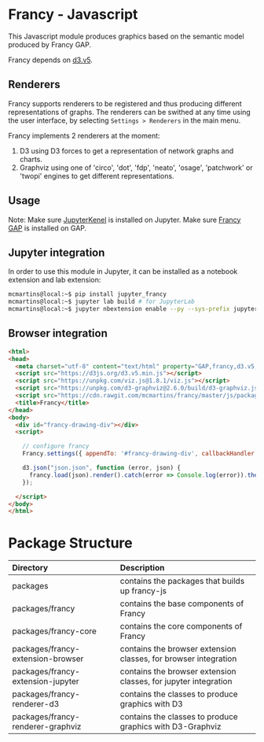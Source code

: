 # Francy - Javascript

This Javascript module produces graphics based on the semantic model produced by Francy GAP.

Francy depends on [d3.v5](https://d3js.org/).

## Renderers

Francy supports renderers to be registered and thus producing different representations of graphs.
The renderers can be swithed at any time using the user interface, by selecting `Settings > Renderers` in the main menu.

Francy implements 2 renderers at the moment:

1. D3 using D3 forces to get a representation of network graphs and charts.
2. Graphviz using one of 'circo', 'dot', 'fdp', 'neato', 'osage', 'patchwork' or 'twopi' engines to get different representations.

## Usage

Note: 
Make sure [JupyterKenel](https://github.com/gap-packages/JupyterKernel) is installed on Jupyter.
Make sure [Francy GAP](/) is installed on GAP.

## Jupyter integration

In order to use this module in Jupyter, it can be installed as a notebook extension and lab extension:

```bash
mcmartins@local:~$ pip install jupyter_francy
mcmartins@local:~$ jupyter lab build # for JupyterLab
mcmartins@local:~$ jupyter nbextension enable --py --sys-prefix jupyter_francy # for Notebook
```

## Browser integration

```html
<html>
<head>
  <meta charset="utf-8" content="text/html" property="GAP,francy,d3.v5,graphviz">
  <script src="https://d3js.org/d3.v5.min.js"></script>
  <script src="https://unpkg.com/viz.js@1.8.1/viz.js"></script>
  <script src="https://unpkg.com/d3-graphviz@2.6.0/build/d3-graphviz.js"></script>
  <script src="https://cdn.rawgit.com/mcmartins/francy/master/js/packages/francy-extension-browser/dist/browser/francy-extension-browser.bundle.js"></script>
  <title>Francy</title>
</head>
<body>
  <div id="francy-drawing-div"></div>
  <script>

    // configure francy
    Francy.settings({ appendTo: '#francy-drawing-div', callbackHandler: console.log });

    d3.json("json.json", function (error, json) {
      francy.load(json).render().catch(error => Console.log(error)).then(element => console.log('do whatever with the element:', element));
    });

  </script>
</body>
</html>
```

# Package Structure

|Directory                          |Description                                                      |
|:----------------------------------|:----------------------------------------------------------------|
| packages                          | contains the packages that builds up francy-js                  |
| packages/francy                   | contains the base components of Francy                          |
| packages/francy-core              | contains the core components of Francy                          |
| packages/francy-extension-browser | contains the browser extension classes, for browser integration |
| packages/francy-extension-jupyter | contains the browser extension classes, for jupyter integration |
| packages/francy-renderer-d3       | contains the classes to produce graphics with D3                |
| packages/francy-renderer-graphviz | contains the classes to produce graphics with D3-Graphviz       |
